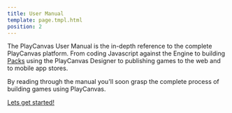 ```yaml
---
title: User Manual
template: page.tmpl.html
position: 2
---
```


The PlayCanvas User Manual is the in-depth reference to the complete PlayCanvas platform. From coding Javascript against the Engine to building [Packs][1] using the PlayCanvas Designer to publishing games to the web and to mobile app stores.

By reading through the manual you'll soon grasp the complete process of building games using PlayCanvas.

[Lets get started!][2]

[1]: /user-manual/glossary#entity
[2]: /user-manual/introduction
